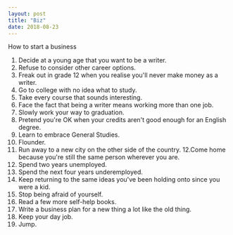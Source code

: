 ```yaml
---
layout: post
title: "Biz"
date: 2018-08-23
---
```


How to start a business

1. Decide at a young age that you want to be a writer.
2. Refuse to consider other career options.
3. Freak out in grade 12 when you realise you'll never make money as a writer.
4. Go to college with no idea what to study.
5. Take every course that sounds interesting.
6. Face the fact that being a writer means working more than one job.
7. Slowly work your way to graduation.
8. Pretend you're OK when your credits aren't good enough for an English degree.
9. Learn to embrace General Studies.
10. Flounder.
11. Run away to a new city on the other side of the country. 12.Come home because you're still the same person wherever you are.
13. Spend two years unemployed.
14. Spend the next four years underemployed.
15. Keep returning to the same ideas you've been holding onto since you were a kid.
16. Stop being afraid of yourself.
17. Read a few more self-help books. 
18. Write a business plan for a new thing a lot like the old thing. 
19. Keep your day job.
20. Jump.
